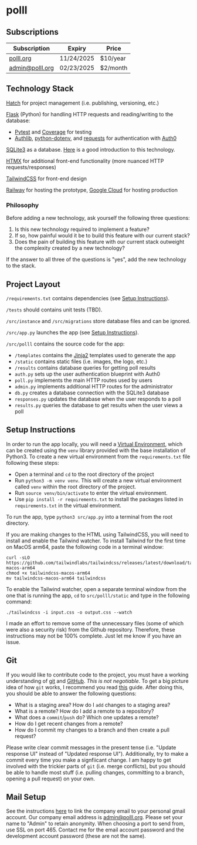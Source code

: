 # polll

## Subscriptions

| Subscription            | Expiry     | Price     |
|-------------------------|------------|-----------|
| [polll.org](polll.org)  | 11/24/2025 | $10/year  |
| admin@polll.org         | 02/23/2025 | $2/month  |

## Technology Stack

[Hatch](https://hatch.pypa.io/1.9/) for project management (i.e. publishing, versioning, etc.)

[Flask](https://flask.palletsprojects.com/en/stable/) (Python) for handling HTTP requests and reading/writing to the database:

- [Pytest](https://docs.pytest.org/en/stable/) and [Coverage](https://coverage.readthedocs.io/en/7.6.9/) for testing
- [Authlib](https://authlib.org/), [python-dotenv](https://pypi.org/project/python-dotenv/), and [requests](https://docs.python-requests.org/en/latest/index.html) for authentication with [Auth0](https://auth0.com/)

[SQLite3](https://docs.python.org/3/library/sqlite3.html) as a database. [Here](https://www.sqlitetutorial.net/) is a good introduction to this technology.

[HTMX](https://htmx.org/) for additional front-end functionality (more nuanced HTTP requests/responses)

[TailwindCSS](https://tailwindcss.com/) for front-end design

[Railway](https://railway.com/) for hosting the prototype, [Google Cloud](https://cloud.google.com/?hl=en) for hosting production

### Philosophy

Before adding a new technology, ask yourself the following three questions:

1. Is this new technology required to implement a feature?
2. If so, how painful would it be to build this feature with our current stack?
3. Does the pain of building this feature with our current stack outweight the complexity created by a new technology?

If the answer to all three of the questions is "yes", add the new technology to the stack.

## Project Layout

`/requirements.txt` contains dependencies (see [Setup Instructions](#setup-instructions)).

`/tests` should contains unit tests (TBD).

`/src/instance` and `/src/migrations` store database files and can be ignored.

`/src/app.py` launches the app (see [Setup Instructions](#setup-instructions)).

`/src/polll` contains the source code for the app:

- `/templates` contains the [Jinja2](https://jinja.palletsprojects.com/en/stable/) templates used to generate the app
- `/static` contains static files (i.e. images, the logo, etc.)
- `/results` contains database queries for getting poll results
- `auth.py` sets up the user authentication blueprint with Auth0
- `poll.py` implements the main HTTP routes used by users
- `admin.py` implements additional HTTP routes for the administrator
- `db.py` creates a database connection with the SQLite3 database
- `responses.py` updates the database when the user responds to a poll
- `results.py` queries the database to get results when the user views a poll

## Setup Instructions

In order to run the app locally, you will need a [Virtual Environment](https://docs.python.org/3/library/venv.html), which can be created using the `venv` library provided with the base installation of Python3. To create a new virtual environment from the `requirements.txt` file following these steps:

- Open a terminal and `cd` to the root directory of the project
- Run `python3 -m venv venv`. This will create a new virtual environment called `venv` within the root directory of the project.
- Run `source venv/bin/activate` to enter the virtual environment.
- Use `pip install -r requirements.txt` to install the packages listed in `requirements.txt` in the virtual environment.

To run the app, type `python3 src/app.py` into a terminal from the root directory.

If you are making changes to the HTML using TailwindCSS, you will need to install and enable the Tailwind watcher. To install Tailwind for the first time on MacOS arm64, paste the following code in a terminal window:
```
curl -sLO https://github.com/tailwindlabs/tailwindcss/releases/latest/download/tailwindcss-macos-arm64
chmod +x tailwindcss-macos-arm64
mv tailwindcss-macos-arm64 tailwindcss
```
To enable the Tailwind watcher, open a separate terminal window from the one that is running the app, `cd` to `src/polll/static` and type in the following command:

```
./tailwindcss -i input.css -o output.css --watch
```

I made an effort to remove some of the unnecessary files (some of which were also a security risk) from the Github repository. Therefore, these instructions may not be 100% complete. Just let me know if you have an issue.

## Git

If you would like to contribute code to the project, you must have a working understanding of [git](https://git-scm.com/) and [GitHub](https://github.com/). _This is not negotiable_. To get a big picture idea of how `git` works, I recommend you read [this](https://missing.csail.mit.edu/2020/version-control/) guide. After doing this, you should be able to answer the following questions:

- What is a staging area? How do I `add` changes to a staging area?
- What is a remote? How do I add a remote to a repository?
- What does a `commit`/`push` do? Which one updates a remote?
- How do I get recent changes from a remote?
- How do I commit my changes to a branch and then create a pull request?

Please write clear commit messages in the present tense (i.e. "Update response UI" instead of "Updated response UI"). Additionally, try to make a commit every time you make a signfiicant change. I am happy to get involved with the trickier parts of `git` (i.e. merge conflicts), but you should be able to handle most stuff (i.e. pulling changes, committing to a branch, opening a pull request) on your own.

## Mail Setup

See the instructions [here](https://www.namecheap.com/support/knowledgebase/article.aspx/9188/2175/gmail-fetcher-setup-for-namecheap-private-email/) to link the company email to your personal gmail account. Our company email address is admin@polll.org. Please set your name to "Admin" to retain anonymity. When choosing a port to send from, use SSL on port 465. Contact me for the email account password and the development account password (these are not the same).

